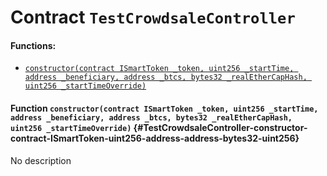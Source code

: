 # Contract `TestCrowdsaleController`



#### Functions:
- [`constructor(contract ISmartToken _token, uint256 _startTime, address _beneficiary, address _btcs, bytes32 _realEtherCapHash, uint256 _startTimeOverride)`](#TestCrowdsaleController-constructor-contract-ISmartToken-uint256-address-address-bytes32-uint256)


#### Function `constructor(contract ISmartToken _token, uint256 _startTime, address _beneficiary, address _btcs, bytes32 _realEtherCapHash, uint256 _startTimeOverride)` {#TestCrowdsaleController-constructor-contract-ISmartToken-uint256-address-address-bytes32-uint256}
No description

